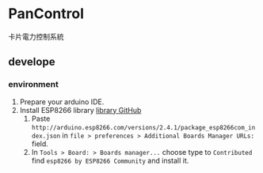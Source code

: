 # PanControl
卡片電力控制系統

## develope
### environment
1. Prepare your arduino IDE.
2. Install ESP8266 library [library GitHub](https://github.com/esp8266/Arduino)
    1. Paste `http://arduino.esp8266.com/versions/2.4.1/package_esp8266com_index.json` in `file > preferences > Additional Boards Manager URLs: ` field.
    2. In `Tools > Board: > Boards manager...` choose type to `Contributed` find `esp8266 by ESP8266 Community` and install it.
